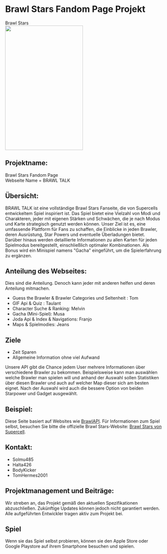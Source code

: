 # Brawl Stars Fandom Page Projekt
Brawl Stars<br>
<img src="https://m.media-amazon.com/images/M/MV5BYWRmZWQzOGYtZWEyYS00NjgwLWIwZjAtNDRkNDQzOWU1NDI3XkEyXkFqcGdeQXVyNTgyNTA4MjM@._V1_FMjpg_UX1000_.jpg" width="250" height="400">

## Projektname:
Brawl Stars Fandom Page <br>
Webseite Name = BRAWL TALK

## Übersicht:
BRAWL TALK ist eine vollständige Brawl Stars Fanseite, die von Supercells entwickeltem Spiel inspiriert ist. Das Spiel bietet eine Vielzahl von Modi und Charakteren, jeder mit eigenen Stärken und Schwächen, die je nach Modus und Karte strategisch genutzt werden können. Unser Ziel ist es, eine umfassende Plattform für Fans zu schaffen, die Einblicke in jeden Brawler, deren Ausrüstung, Star Powers und eventuelle Überladungen bietet. Darüber hinaus werden detaillierte Informationen zu allen Karten für jeden Spielmodus bereitgestellt, einschließlich optimaler Kombinationen. Als Bonus wird ein Minispiel namens "Gacha" eingeführt, um die Spielerfahrung zu ergänzen.

## Anteilung des Webseites:
Dies sind die Anteilung. Denoch kann jeder mit anderen helfen und deren Anteilung mitmachen.
- Guess the Brawler & Brawler Categories und Seltenheit : Tom
- GIF Api & Quiz : Taulant
- Character Suche & Ranking: Melvin
- Gacha (Mini-Spiel): Musa
- Joda Api & Index & Navigations: Franjo
- Maps & Spielmodies: Jeans

## Ziele  
- Zeit Sparen  
- Allgemeine Information ohne viel Aufwand  

Unsere API gibt die Chance jedem User mehrere Informationen über verschiedene Brawler zu bekommen. Beispielsweise kann man auswählen welche Brawler man spielen will und anhand der Auswahl sollen Statistiken über diesen Brawler und auch auf welcher Map dieser sich am besten eignet. Nach der Auswahl wird auch die bessere Option von beiden Starpower und Gadget  ausgewählt. 

## Beispiel:
Diese Seite basiert auf Websites wie [BrawlAPI](https://brawlapi.com/#/). 
Für Informationen zum Spiel selbst, besuchen Sie bitte die offizielle Brawl Stars-Website: [Brawl Stars von Supercell](https://supercell.com/en/games/brawlstars/).

## Kontakt:
- Solmu485
- Halta426
- BodyKicker
- TomHermes2001

## Projektmanagement und Beiträge:
Wir streben an, das Projekt gemäß den aktuellen Spezifikationen abzuschließen. 
Zukünftige Updates können jedoch nicht garantiert werden. Alle aufgeführten Entwickler tragen aktiv zum Projekt bei.

## Spiel
Wenn sie das Spiel selbst probieren, können sie den Apple Store oder Google Playstore auf ihrem Smartphone besuchen und spielen.

